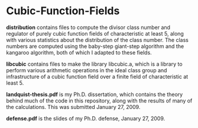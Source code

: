 # Cubic-Function-Fields

**distribution** contains files to compute the divisor class number and regulator of purely cubic function fields of characteristic at least 5, along with various statistics about the distribution of the class number. The class numbers are computed using the baby-step giant-step algorithm and the kangaroo algorithm, both of which I adapted to these fields.

**libcubic** contains files to make the library libcubic.a, which is a library to perform various arithmetic operations in the ideal class group and infrastructure of a cubic function field over a finite field of characteristic at least 5.

**landquist-thesis.pdf** is my Ph.D. dissertation, which contains the theory behind much of the code in this repository, along with the results of many of the calculations. This was submitted January 27, 2009.

**defense.pdf** is the slides of my Ph.D. defense, January 27, 2009.
